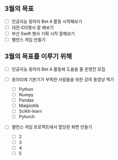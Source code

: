 ## 3월의 목표

- [ ] 인공지능 동아리 Bet A 활동 시작해보기
- [ ] 대전 iOS행사 잘 해보기
- [ ] 부산 Swift 행사 기획 시작 잘해보기
- [ ] 밸런스 게임 만들기

## 3월의 목표를 이루기 위해

- [ ] 인공지능 동아리 Bet A 활동에 도움을 줄 운영진 모집
- [ ] 동아리에 기본기가 부족한 사람들을 위한 강의 동영상 찍기

  - [ ] Python
  - [ ] Numpy
  - [ ] Pandas
  - [ ] Matplotlib
  - [ ] Scikit-learn
  - [ ] Pytorch

- [ ] 밸런스 게임 프로젝트에서 할당된 화면 만들기
  - [ ] 2
  - [ ] 3
  - [ ] 4
  - [ ] 5

